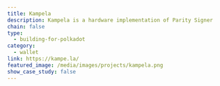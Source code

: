 ```yaml
---
title: Kampela
description: Kampela is a hardware implementation of Parity Signer
chain: false
type:
  - building-for-polkadot
category:
  - wallet
link: https://kampe.la/
featured_image: /media/images/projects/kampela.png
show_case_study: false
---
```

